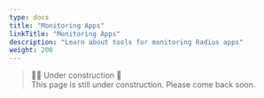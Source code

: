 ```yaml
---
type: docs
title: "Monitoring Apps"
linkTitle: "Monitoring Apps"
description: "Learn about tools for monitoring Radius apps"
weight: 200
---
```


<!-- tabs for each way to monitor the app: 
- Portal
- VSCode
- dashboard (coming later) -->

> 👷‍♂️ Under construction 🚧 <br>
This page is still under construction. Please come back soon.